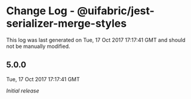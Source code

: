 # Change Log - @uifabric/jest-serializer-merge-styles

This log was last generated on Tue, 17 Oct 2017 17:17:41 GMT and should not be manually modified.

## 5.0.0
Tue, 17 Oct 2017 17:17:41 GMT

*Initial release*

